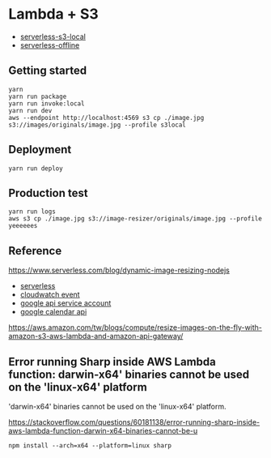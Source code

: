 # Lambda + S3

- [serverless-s3-local](https://github.com/ar90n/serverless-s3-local)
- [serverless-offline](https://github.com/dherault/serverless-offline)

## Getting started

```
yarn
yarn run package
yarn run invoke:local
yarn run dev
aws --endpoint http://localhost:4569 s3 cp ./image.jpg s3://images/originals/image.jpg --profile s3local
```

## Deployment

```
yarn run deploy
```

## Production test

```
yarn run logs
aws s3 cp ./image.jpg s3://image-resizer/originals/image.jpg --profile yeeeeees
```

## Reference

https://www.serverless.com/blog/dynamic-image-resizing-nodejs

- [serverless](https://github.com/serverless/serverless)
- [cloudwatch event](https://www.serverless.com/framework/docs/providers/aws/events/cloudwatch-event/)
- [google api service account](https://cloud.google.com/docs/authentication/production)
- [google calendar api](https://developers.google.com/calendar/v3/reference)

https://aws.amazon.com/tw/blogs/compute/resize-images-on-the-fly-with-amazon-s3-aws-lambda-and-amazon-api-gateway/

## Error running Sharp inside AWS Lambda function: darwin-x64' binaries cannot be used on the 'linux-x64' platform

'darwin-x64' binaries cannot be used on the 'linux-x64' platform.

https://stackoverflow.com/questions/60181138/error-running-sharp-inside-aws-lambda-function-darwin-x64-binaries-cannot-be-u

```
npm install --arch=x64 --platform=linux sharp
```
